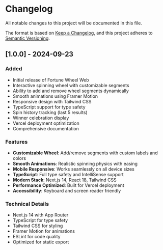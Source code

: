 # Changelog

All notable changes to this project will be documented in this file.

The format is based on [Keep a Changelog](https://keepachangelog.com/en/1.0.0/),
and this project adheres to [Semantic Versioning](https://semver.org/spec/v2.0.0.html).

## [1.0.0] - 2024-09-23

### Added
- Initial release of Fortune Wheel Web
- Interactive spinning wheel with customizable segments
- Ability to add and remove wheel segments dynamically
- Smooth animations using Framer Motion
- Responsive design with Tailwind CSS
- TypeScript support for type safety
- Spin history tracking (last 5 results)
- Winner celebration display
- Vercel deployment optimization
- Comprehensive documentation

### Features
- **Customizable Wheel**: Add/remove segments with custom labels and colors
- **Smooth Animations**: Realistic spinning physics with easing
- **Mobile Responsive**: Works seamlessly on all device sizes
- **TypeScript**: Full type safety and IntelliSense support
- **Modern Stack**: Next.js 14, React 18, Tailwind CSS
- **Performance Optimized**: Built for Vercel deployment
- **Accessibility**: Keyboard and screen reader friendly

### Technical Details
- Next.js 14 with App Router
- TypeScript for type safety
- Tailwind CSS for styling
- Framer Motion for animations
- ESLint for code quality
- Optimized for static export